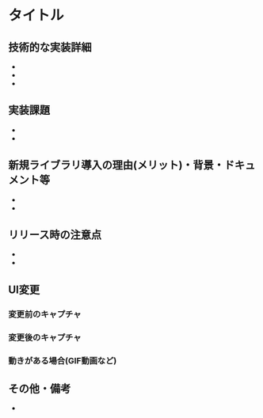 # タイトル

## 技術的な実装詳細
- 
- 
- 

## 実装課題
- 
- 

## 新規ライブラリ導入の理由(メリット)・背景・ドキュメント等
- 
- 

## リリース時の注意点
- 
- 

## UI変更
### 変更前のキャプチャ

### 変更後のキャプチャ

### 動きがある場合(GIF動画など)

## その他・備考
-
